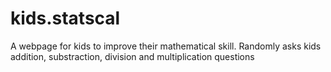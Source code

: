 # kids.statscal
A webpage for kids to improve their mathematical skill. Randomly asks kids addition, substraction, division and multiplication questions
